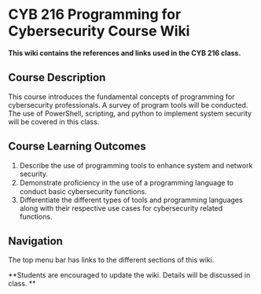 # CYB 216 Programming for Cybersecurity Course Wiki
**This wiki contains the references and links used in the CYB 216 class.**
## Course Description
This course introduces the fundamental concepts of programming for cybersecurity professionals. A survey of program tools will be conducted. The use of PowerShell, scripting, and python to implement system security will be covered in this class.

## Course Learning Outcomes
1. Describe the use of programming tools to enhance system and network security.
2. Demonstrate proﬁciency in the use of a programming language to conduct basic cybersecurity functions.
3. Differentiate the different types of tools and programming languages along with their respective use cases for cybersecurity related functions.

## Navigation
The top menu bar has links to the different sections of this wiki.
  

**Students are encouraged to update the wiki. Details will be discussed in class. **
